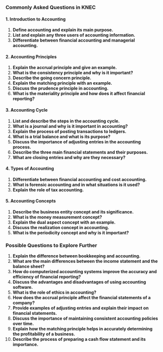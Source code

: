 
### Commonly Asked Questions in KNEC

#### 1. Introduction to Accounting
1. **Define accounting and explain its main purpose.**
2. **List and explain any three users of accounting information.**
3. **Differentiate between financial accounting and managerial accounting.**

#### 2. Accounting Principles
1. **Explain the accrual principle and give an example.**
2. **What is the consistency principle and why is it important?**
3. **Describe the going concern principle.**
4. **Explain the matching principle with an example.**
5. **Discuss the prudence principle in accounting.**
6. **What is the materiality principle and how does it affect financial reporting?**

#### 3. Accounting Cycle
1. **List and describe the steps in the accounting cycle.**
2. **What is a journal and why is it important in accounting?**
3. **Explain the process of posting transactions to ledgers.**
4. **What is a trial balance and what is its purpose?**
5. **Discuss the importance of adjusting entries in the accounting process.**
6. **Describe the three main financial statements and their purposes.**
7. **What are closing entries and why are they necessary?**

#### 4. Types of Accounting
1. **Differentiate between financial accounting and cost accounting.**
2. **What is forensic accounting and in what situations is it used?**
3. **Explain the role of tax accounting.**

#### 5. Accounting Concepts
1. **Describe the business entity concept and its significance.**
2. **What is the money measurement concept?**
3. **Explain the dual aspect concept with an example.**
4. **Discuss the realization concept in accounting.**
5. **What is the periodicity concept and why is it important?**

### Possible Questions to Explore Further

1. **Explain the difference between bookkeeping and accounting.**
2. **What are the main differences between the income statement and the balance sheet?**
3. **How do computerized accounting systems improve the accuracy and efficiency of financial reporting?**
4. **Discuss the advantages and disadvantages of using accounting software.**
5. **What is the role of ethics in accounting?**
6. **How does the accrual principle affect the financial statements of a company?**
7. **Provide examples of adjusting entries and explain their impact on financial statements.**
8. **Discuss the importance of maintaining consistent accounting policies over time.**
9. **Explain how the matching principle helps in accurately determining the profitability of a business.**
10. **Describe the process of preparing a cash flow statement and its importance.**
